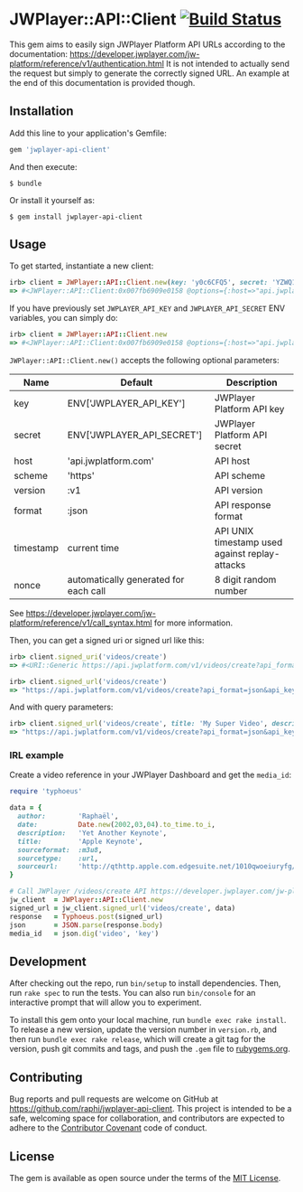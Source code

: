 # JWPlayer::API::Client [![Build Status](https://travis-ci.org/raphi/jwplayer-api-client.svg?branch=master)](https://travis-ci.org/raphi/jwplayer-api-client)

This gem aims to easily sign JWPlayer Platform API URLs according to the documentation: https://developer.jwplayer.com/jw-platform/reference/v1/authentication.html
It is not intended to actually send the request but simply to generate the correctly signed URL. An example at the end of this documentation is provided though.

## Installation

Add this line to your application's Gemfile:

```ruby
gem 'jwplayer-api-client'
```

And then execute:

    $ bundle

Or install it yourself as:

    $ gem install jwplayer-api-client

## Usage

To get started, instantiate a new client:

```ruby
irb> client = JWPlayer::API::Client.new(key: 'y0c6CFQ5', secret: 'YZWQ1SfmpFYEfW9kiR1QerRF')
=> #<JWPlayer::API::Client:0x007fb6909e0158 @options={:host=>"api.jwplatform.com", :scheme=>"https", :version=>:v1, :key=>"y0c6CFQ5", :secret=>"YZWQ1SfmpFYEfW9kiR1QerRF", :format=>:json}>
```

If you have previously set `JWPLAYER_API_KEY` and `JWPLAYER_API_SECRET` ENV variables, you can simply do:
 
```ruby
irb> client = JWPlayer::API::Client.new
=> #<JWPlayer::API::Client:0x007fb6909e0158 @options={:host=>"api.jwplatform.com", :scheme=>"https", :version=>:v1, :key=>"y0c6CFQ5", :secret=>"YZWQ1SfmpFYEfW9kiR1QerRF", :format=>:json}>
```

`JWPlayer::API::Client.new()` accepts the following optional parameters:

| Name      | Default                               | Description |
|-----------|---------------------------------------|-------------| 
| key       | ENV['JWPLAYER_API_KEY']               | JWPlayer Platform API key
| secret    | ENV['JWPLAYER_API_SECRET']            | JWPlayer Platform API secret
| host      | 'api.jwplatform.com'                  | API host
| scheme    | 'https'                               | API scheme
| version   | :v1                                   | API version
| format    | :json                                 | API response format
| timestamp | current time                          | API UNIX timestamp used against replay-attacks
| nonce     | automatically generated for each call | 8 digit random number
See https://developer.jwplayer.com/jw-platform/reference/v1/call_syntax.html for more information.

Then, you can get a signed uri or signed url like this:

```ruby
irb> client.signed_uri('videos/create')
=> #<URI::Generic https://api.jwplatform.com/v1/videos/create?api_format=json&api_key=y0c6CFQ5&api_nonce=36581160&api_signature=95c92965a690119b086e40e37c2bb9d9ef6d3781&api_timestamp=1462808317>

irb> client.signed_url('videos/create')
=> "https://api.jwplatform.com/v1/videos/create?api_format=json&api_key=y0c6CFQ5&api_nonce=36581160&api_signature=95c92965a690119b086e40e37c2bb9d9ef6d3781&api_timestamp=1462808317"
```

And with query parameters:

```ruby
irb> client.signed_url('videos/create', title: 'My Super Video', description: 'This is cool')
=> "https://api.jwplatform.com/v1/videos/create?api_format=json&api_key=y0b9GFQ3&api_nonce=36581160&api_signature=4b2e1d7c6aeda3c87e634300563159a5ba99b661&api_timestamp=1462808317&description=This%20is%20cool&title=My%20Super%20Video"
```

### IRL example

Create a video reference in your JWPlayer Dashboard and get the `media_id`:

```ruby
require 'typhoeus'

data = {
  author:        'Raphaël',
  date:          Date.new(2002,03,04).to_time.to_i,
  description:   'Yet Another Keynote',
  title:         'Apple Keynote',
  sourceformat:  :m3u8,
  sourcetype:    :url,
  sourceurl:     'http://qthttp.apple.com.edgesuite.net/1010qwoeiuryfg/sl.m3u8'
}

# Call JWPlayer /videos/create API https://developer.jwplayer.com/jw-platform/reference/v1/methods/videos/create.html
jw_client  = JWPlayer::API::Client.new
signed_url = jw_client.signed_url('videos/create', data)
response   = Typhoeus.post(signed_url)
json       = JSON.parse(response.body)
media_id   = json.dig('video', 'key')
```

## Development

After checking out the repo, run `bin/setup` to install dependencies. Then, run `rake spec` to run the tests. You can also run `bin/console` for an interactive prompt that will allow you to experiment.

To install this gem onto your local machine, run `bundle exec rake install`. To release a new version, update the version number in `version.rb`, and then run `bundle exec rake release`, which will create a git tag for the version, push git commits and tags, and push the `.gem` file to [rubygems.org](https://rubygems.org).

## Contributing

Bug reports and pull requests are welcome on GitHub at https://github.com/raphi/jwplayer-api-client. This project is intended to be a safe, welcoming space for collaboration, and contributors are expected to adhere to the [Contributor Covenant](http://contributor-covenant.org) code of conduct.


## License

The gem is available as open source under the terms of the [MIT License](http://opensource.org/licenses/MIT).

